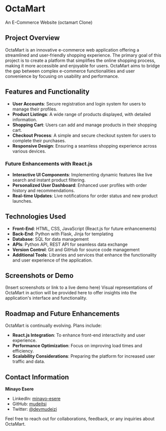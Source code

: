 # OctaMart
An E-Commerce Website (octamart Clone)

## Project Overview
OctaMart is an innovative e-commerce web application offering a streamlined and user-friendly shopping experience. The primary goal of this project is to create a platform that simplifies the online shopping process, making it more accessible and enjoyable for users. OctaMart aims to bridge the gap between complex e-commerce functionalities and user convenience by focusing on usability and performance.

## Features and Functionality
- **User Accounts**: Secure registration and login system for users to manage their profiles.
- **Product Listings**: A wide range of products displayed, with detailed information.
- **Shopping Cart**: Users can add and manage products in their shopping cart.
- **Checkout Process**: A simple and secure checkout system for users to complete their purchases.
- **Responsive Design**: Ensuring a seamless shopping experience across various devices.

### Future Enhancements with React.js
- **Interactive UI Components**: Implementing dynamic features like live search and instant product filtering.
- **Personalized User Dashboard**: Enhanced user profiles with order history and recommendations.
- **Real-time Updates**: Live notifications for order status and new product launches.

## Technologies Used
- **Front-End**: HTML, CSS, JavaScript (React.js for future enhancements)
- **Back-End**: Python with Flask, Jinja for templating
- **Database**: SQL for data management
- **APIs**: Python API, REST API for seamless data exchange
- **Version Control**: Git and GitHub for source code management
- **Additional Tools**: Libraries and services that enhance the functionality and user experience of the application.

## Screenshots or Demo
(Insert screenshots or link to a live demo here)
Visual representations of OctaMart in action will be provided here to offer insights into the application's interface and functionality.

## Roadmap and Future Enhancements
OctaMart is continually evolving. Plans include:
- **React.js Integration**: To enhance front-end interactivity and user experience.
- **Performance Optimization**: Focus on improving load times and efficiency.
- **Scalability Considerations**: Preparing the platform for increased user traffic and data.

## Contact Information
**Minayo Esere**
- LinkedIn: [minayo-esere](https://linkedin.com/in/minayo-esere)
- GitHub: [mudeitsi](https://github.com/mudeitsi)
- Twitter: [@devmudeizi](https://twitter.com/devmudeizi)

Feel free to reach out for collaborations, feedback, or any inquiries about OctaMart.
